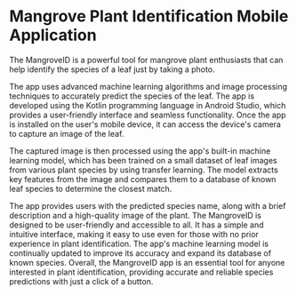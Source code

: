 # Mangrove Plant Identification Mobile Application 

The MangroveID is a powerful tool for mangrove plant enthusiasts that can help identify the species of a leaf just by taking a photo.

The app uses advanced machine learning algorithms and image processing techniques to accurately predict the species of the leaf. The app is developed using the Kotlin programming language in Android Studio, which provides a user-friendly interface and seamless functionality. Once the app is installed on the user's mobile device, it can access the device's camera to capture an image of the leaf.

The captured image is then processed using the app's built-in machine learning model, which has been trained on a small dataset of leaf images from various plant species by using transfer learning. The model extracts key features from the image and compares them to a database of known leaf species to determine the closest match.

The app provides users with the predicted species name, along with a brief description and a high-quality image of the plant. The MangroveID is designed to be user-friendly and accessible to all. It has a simple and intuitive interface, making it easy to use even for those with no prior experience in plant identification. The app's machine learning model is continually updated to improve its accuracy and expand its database of known species. Overall, the MangroveID app is an essential tool for anyone interested in plant identification, providing accurate and reliable species predictions with just a click of a button.
